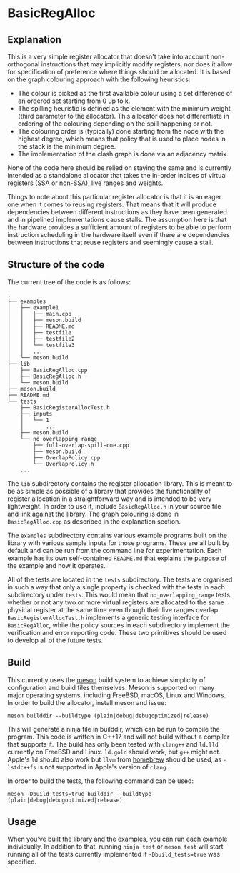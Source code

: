 # BasicRegAlloc

## Explanation

This is a very simple register allocator that doesn't take into account
non-orthogonal instructions that may implicitly modify registers, nor does it
allow for specification of preference where things should be allocated. It is
based on the graph colouring approach with the following heuristics:

* The colour is picked as the first available colour using a set difference of
  an ordered set starting from 0 up to k.
* The spilling heuristic is defined as the element with the minimum weight
  (third parameter to the allocator). This allocator does not differentiate in
  ordering of the colouring depending on the spill happening or not.
* The colouring order is (typically) done starting from the node with the
  highest degree, which means that policy that is used to place nodes in the
  stack is the minimum degree. 
* The implementation of the clash graph is done via an adjacency matrix.

None of the code here should be relied on staying the same and is currently
intended as a standalone allocator that takes the in-order indices of virtual
registers (SSA or non-SSA), live ranges and weights.

Things to note about this particular register allocator is that it is an eager
one when it comes to reusing registers. That means that it will produce
dependencies between different instructions as they have been generated and in
pipelined implementations cause stalls. The assumption here is that the hardware
provides a sufficient amount of registers to be able to perform instruction
scheduling in the hardware itself even if there are dependencies between
instructions that reuse registers and seemingly cause a stall.

## Structure of the code

The current tree of the code is as follows:

```
.
├── examples
│   ├── example1
│   │   ├── main.cpp
│   │   ├── meson.build
│   │   ├── README.md
│   │   ├── testfile
│   │   ├── testfile2
│   │   └── testfile3
│   │   ...
│   └── meson.build
├── lib
│   ├── BasicRegAlloc.cpp
│   ├── BasicRegAlloc.h
│   └── meson.build
├── meson.build
├── README.md
└── tests
    ├── BasicRegisterAllocTest.h
    ├── inputs
    │   └── 1
    │       ...
    ├── meson.build
    └── no_overlapping_range
        ├── full-overlap-spill-one.cpp
        ├── meson.build
        ├── OverlapPolicy.cpp
        └── OverlapPolicy.h
    ...
```

The `lib` subdirectory contains the register allocation library. This is meant
to be as simple as possible of a library that provides the functionality of
register allocation in a straightforward way and is intended to be very
lightweight. In order to use it, include `BasicRegAlloc.h` in your source file
and link against the library. The graph colouring is done in
`BasicRegAlloc.cpp` as described in the explanation section.

The `examples` subdirectory contains various example programs built on the
library with various sample inputs for those programs. These are all built by
default and can be run from the command line for experimentation. Each example
has its own self-contained `README.md` that explains the purpose of the example
and how it operates.

All of the tests are located in the `tests` subdirectory. The tests are
organised in such a way that only a single property is checked with the tests in
each subdirectory under `tests`. This would mean that `no_overlapping_range`
tests whether or not any two or more virtual registers are allocated to the same
physical register at the same time even though their live ranges overlap.
`BasicRegisterAllocTest.h` implements a generic testing interface for
`BasicRegAlloc`, while the policy sources in each subdirectory implement the
verification and error reporting code. These two primitives should be used to
develop all of the future tests.

## Build

This currently uses the [meson](http://mesonbuild.com) build system to achieve
simplicity of configuration and build files themselves. Meson is supported on
many major operating systems, including FreeBSD, macOS, Linux and Windows. In
order to build the allocator, install meson and issue:

```
meson builddir --buildtype (plain|debug|debugoptimized|release)
```

This will generate a ninja file in builddir, which can be run to compile the
program. This code is written in C++17 and will not build without a compiler
that supports it. The build has only been tested with `clang++` and `ld.lld`
currently on FreeBSD and Linux. `ld.gold` should work, but `g++` might not.
Apple's `ld` should also work but `llvm` from [homebrew](https://brew.sh) should
be used, as `-lstdc++fs` is not supported in Apple's version of `clang`.

In order to build the tests, the following command can be used:

```
meson -Dbuild_tests=true builddir --buildtype (plain|debug|debugoptimized|release)
```

## Usage

When you've built the library and the examples, you can run each example
individually. In addition to that, running `ninja test` or `meson test` will
start running all of the tests currently implemented if `-Dbuild_tests=true` was
specified.
